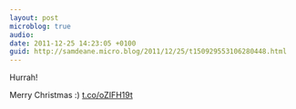 ```yaml
---
layout: post
microblog: true
audio: 
date: 2011-12-25 14:23:05 +0100
guid: http://samdeane.micro.blog/2011/12/25/t150929553106280448.html
---
```

Hurrah!

Merry Christmas :) [t.co/oZIFH19t](http://t.co/oZIFH19t)
